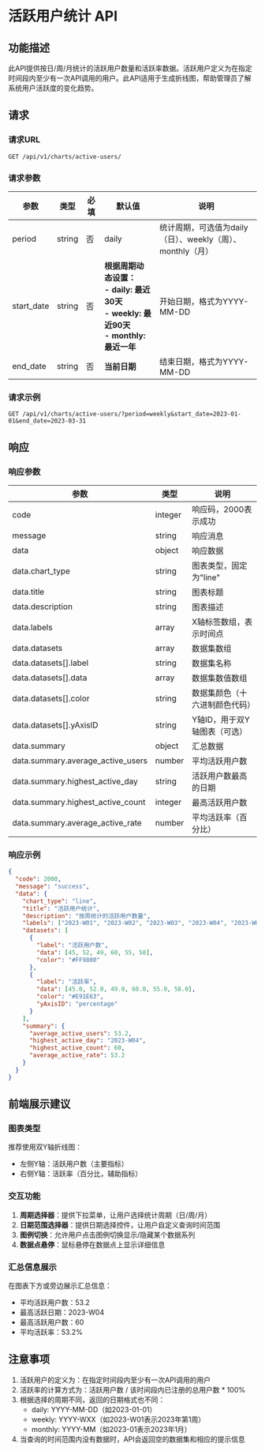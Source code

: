 # 活跃用户统计 API

## 功能描述

此API提供按日/周/月统计的活跃用户数量和活跃率数据。活跃用户定义为在指定时间段内至少有一次API调用的用户。此API适用于生成折线图，帮助管理员了解系统用户活跃度的变化趋势。

## 请求

### 请求URL

```
GET /api/v1/charts/active-users/
```

### 请求参数

| 参数 | 类型 | 必填 | 默认值 | 说明 |
|------|------|------|--------|------|
| period | string | 否 | daily | 统计周期，可选值为daily（日）、weekly（周）、monthly（月） |
| start_date | string | 否 | **根据周期动态设置：<br>- daily: 最近30天<br>- weekly: 最近90天<br>- monthly: 最近一年** | 开始日期，格式为YYYY-MM-DD |
| end_date | string | 否 | **当前日期** | 结束日期，格式为YYYY-MM-DD |

### 请求示例

```
GET /api/v1/charts/active-users/?period=weekly&start_date=2023-01-01&end_date=2023-03-31
```

## 响应

### 响应参数

| 参数 | 类型 | 说明 |
|------|------|------|
| code | integer | 响应码，2000表示成功 |
| message | string | 响应消息 |
| data | object | 响应数据 |
| data.chart_type | string | 图表类型，固定为"line" |
| data.title | string | 图表标题 |
| data.description | string | 图表描述 |
| data.labels | array | X轴标签数组，表示时间点 |
| data.datasets | array | 数据集数组 |
| data.datasets[].label | string | 数据集名称 |
| data.datasets[].data | array | 数据集数值数组 |
| data.datasets[].color | string | 数据集颜色（十六进制颜色代码） |
| data.datasets[].yAxisID | string | Y轴ID，用于双Y轴图表（可选） |
| data.summary | object | 汇总数据 |
| data.summary.average_active_users | number | 平均活跃用户数 |
| data.summary.highest_active_day | string | 活跃用户数最高的日期 |
| data.summary.highest_active_count | integer | 最高活跃用户数 |
| data.summary.average_active_rate | number | 平均活跃率（百分比） |

### 响应示例

```json
{
  "code": 2000,
  "message": "success",
  "data": {
    "chart_type": "line",
    "title": "活跃用户统计",
    "description": "按周统计的活跃用户数量",
    "labels": ["2023-W01", "2023-W02", "2023-W03", "2023-W04", "2023-W05", "2023-W06"],
    "datasets": [
      {
        "label": "活跃用户数",
        "data": [45, 52, 49, 60, 55, 58],
        "color": "#FF9800"
      },
      {
        "label": "活跃率",
        "data": [45.0, 52.0, 49.0, 60.0, 55.0, 58.0],
        "color": "#E91E63",
        "yAxisID": "percentage"
      }
    ],
    "summary": {
      "average_active_users": 53.2,
      "highest_active_day": "2023-W04",
      "highest_active_count": 60,
      "average_active_rate": 53.2
    }
  }
}
```

## 前端展示建议

### 图表类型

推荐使用双Y轴折线图：
- 左侧Y轴：活跃用户数（主要指标）
- 右侧Y轴：活跃率（百分比，辅助指标）

### 交互功能

1. **周期选择器**：提供下拉菜单，让用户选择统计周期（日/周/月）
2. **日期范围选择器**：提供日期选择控件，让用户自定义查询时间范围
3. **图例切换**：允许用户点击图例切换显示/隐藏某个数据系列
4. **数据点悬停**：鼠标悬停在数据点上显示详细信息

### 汇总信息展示

在图表下方或旁边展示汇总信息：
- 平均活跃用户数：53.2
- 最高活跃日期：2023-W04
- 最高活跃用户数：60
- 平均活跃率：53.2%

## 注意事项

1. 活跃用户的定义为：在指定时间段内至少有一次API调用的用户
2. 活跃率的计算方式为：活跃用户数 / 该时间段内已注册的总用户数 * 100%
3. 根据选择的周期不同，返回的日期格式也不同：
   - daily: YYYY-MM-DD（如2023-01-01）
   - weekly: YYYY-WXX（如2023-W01表示2023年第1周）
   - monthly: YYYY-MM（如2023-01表示2023年1月）
4. 当查询的时间范围内没有数据时，API会返回空的数据集和相应的提示信息 